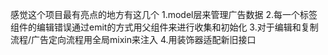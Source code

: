 感觉这个项目最有亮点的地方有这几个
1.model层来管理广告数据
2.每一个标签组件的编辑错误通过emit的方式用父组件来进行收集和初始化
3.对于编辑和复制流程/广告定向流程用全局mixin来注入
4.用装饰器适配新旧接口